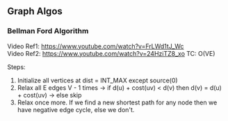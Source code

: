 ## Graph Algos
### Bellman Ford Algorithm<br/>
Video Ref1: https://www.youtube.com/watch?v=FrLWd1tJ_Wc<br/>
Video Ref2: https://www.youtube.com/watch?v=24HziTZ8_xo
TC: O(VE)

Steps:
1) Initialize all vertices at dist = INT_MAX except source(0)
2) Relax all E edges V - 1 times
   -> if d(u) + cost(uv) < d(v) then d(v) = d(u) + cost(uv)
   -> else skip
3) Relax once more. If we find a new shortest path for any node then we have negative edge cycle, else we don't.

